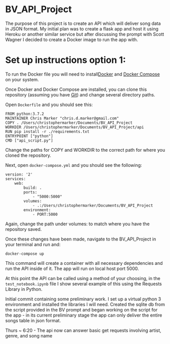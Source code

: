 # BV_API_Project
The purpose of this project is to create an API which will deliver song data in JSON format. My initial plan was to create a flask app and host it using Heroku or another similar service but after discussing the prompt with Scott Wagner I decided to create a Docker image to run the app with.

# Set up instructions option 1:
To run the Docker file you will need to install[Docker](https://docs.docker.com/install/) and [Docker Compose](https://docs.docker.com/compose/install/) on your system.

Once Docker and Docker Compose are installed, you can clone this repository (assuming you have [Git](https://git-scm.com/book/en/v2/Getting-Started-Installing-Git)) and change several directory paths.

Open ```Dockerfile``` and you should see this:

```
FROM python:3.7.2
MAINTAINER Chris Marker "chris.d.marker@gmail.com"
COPY . /Users/christophermarker/Documents/BV_API_Project
WORKDIR /Users/christophermarker/Documents/BV_API_Project/api
RUN pip install -r ./requirements.txt
ENTRYPOINT ["python"]
CMD ["api_script.py"]
```
Change the paths for COPY and WORKDIR to the correct path for where you cloned the repository.

Next, open ```docker-compose.yml``` and you should see the following:

```
version: '2'
services:
    web:
        build: .
        ports:
            - "5000:5000"
        volumes:
            - .:/Users/christophermarker/Documents/BV_API_Project
        environment:
            - PORT:5000
```

Again, change the path under volumes: to match where you have the repository saved.

Once these changes have been made, navigate to the BV_API_Project in your terminal and run and:

```
docker-compose up
```

This command will create a  container with all necessary dependencies and run the API inside of it. The app will run on local host port 5000.

At this point the API can be called using a method of your choosing, in the ```test_notebook.ipynb``` file I show several example of this using the Requests Library in Python.

Initial commit containing some preliminary work. I set up a virtual python 3 environment and installed the libraries I will need. Created the sqlite db from the script provided in the BV prompt and began working on the script for the app - in its current preliminary stage the app can only deliver the entire songs table in json format. 

Thurs ~ 6:20 - The api now can answer basic get requests involving artist, genre, and song name